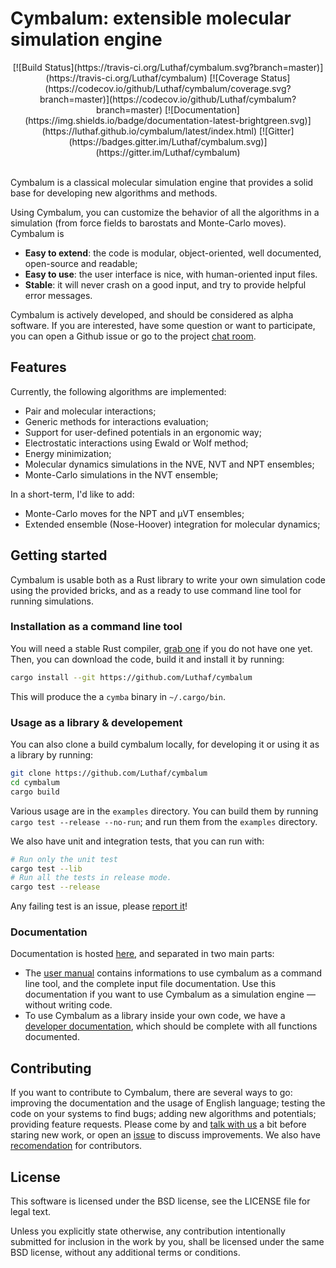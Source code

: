 # Cymbalum: extensible molecular simulation engine

<div align="center">
[![Build Status](https://travis-ci.org/Luthaf/cymbalum.svg?branch=master)](https://travis-ci.org/Luthaf/cymbalum)
[![Coverage Status](https://codecov.io/github/Luthaf/cymbalum/coverage.svg?branch=master)](https://codecov.io/github/Luthaf/cymbalum?branch=master)
[![Documentation](https://img.shields.io/badge/documentation-latest-brightgreen.svg)](https://luthaf.github.io/cymbalum/latest/index.html)
[![Gitter](https://badges.gitter.im/Luthaf/cymbalum.svg)](https://gitter.im/Luthaf/cymbalum)
</div><br />

Cymbalum is a classical molecular simulation engine that provides a solid
base for developing new algorithms and methods.

Using Cymbalum, you can customize the behavior of all the algorithms in a
simulation (from force fields to barostats and Monte-Carlo moves). Cymbalum is

- **Easy to extend**: the code is modular, object-oriented, well documented,
  open-source and readable;
- **Easy to use**: the user interface is nice, with human-oriented input files.
- **Stable**: it will never crash on a good input, and try to provide helpful
  error messages.

Cymbalum is actively developed, and should be considered as alpha software. If
you are interested, have some question or want to participate, you can open a
Github issue or go to the project [chat room][Gitter].

[Gitter]: https://gitter.im/Luthaf/cymbalum

## Features

Currently, the following algorithms are implemented:
- Pair and molecular interactions;
- Generic methods for interactions evaluation;
- Support for user-defined potentials in an ergonomic way;
- Electrostatic interactions using Ewald or Wolf method;
- Energy minimization;
- Molecular dynamics simulations in the NVE, NVT and NPT ensembles;
- Monte-Carlo simulations in the NVT ensemble;

In a short-term, I'd like to add:
- Monte-Carlo moves for the NPT and µVT ensembles;
- Extended ensemble (Nose-Hoover) integration for molecular dynamics;

## Getting started

Cymbalum is usable both as a Rust library to write your own simulation code
using the provided bricks, and as a ready to use command line tool for running
simulations.

### Installation as a command line tool

[Rust]: https://www.rust-lang.org/downloads.html

You will need a stable Rust compiler, [grab one][Rust] if you do not have one
yet. Then, you can download the code, build it and install it by running:

```bash
cargo install --git https://github.com/Luthaf/cymbalum
```

This will produce the a `cymba` binary in `~/.cargo/bin`.

### Usage as a library & developement

You can also clone a build cymbalum locally, for developing it or using it as a
library by running:

```bash
git clone https://github.com/Luthaf/cymbalum
cd cymbalum
cargo build
```

Various usage are in the `examples` directory. You can build them by running
`cargo test --release --no-run`; and run them from the `examples` directory.

We also have unit and integration tests, that you can run with:

```bash
# Run only the unit test
cargo test --lib
# Run all the tests in release mode.
cargo test --release
```

Any failing test is an issue, please [report it][NewIssue]!

[NewIssue]: https://github.com/Luthaf/cymbalum/issues/new

### Documentation

Documentation is hosted [here](http://luthaf.github.io/cymbalum), and separated
in two main parts:

- The [user manual](http://luthaf.github.io/cymbalum/latest/book/) contains
  informations to use cymbalum as a command line tool, and the complete input
  file documentation. Use this documentation if you want to use Cymbalum as a
  simulation engine — without writing code.
- To use Cymbalum as a library inside your own code, we have a [developer
  documentation](http://luthaf.github.io/cymbalum/latest/cymbalum/), which
  should be complete with all functions documented.

## Contributing

If you want to contribute to Cymbalum, there are several ways to go: improving
the documentation and the usage of English language; testing the code on your
systems to find bugs; adding new algorithms and potentials; providing feature
requests. Please come by and [talk with us][Gitter] a bit before staring new
work, or open an [issue][NewIssue] to discuss improvements. We also have
[recomendation](https://github.com/Luthaf/cymbalum/blob/master/Contributing.md)
for contributors.

## License

This software is licensed under the BSD license, see the LICENSE file for legal
text.

Unless you explicitly state otherwise, any contribution intentionally submitted
for inclusion in the work by you, shall be licensed under the same BSD license,
without any additional terms or conditions.
